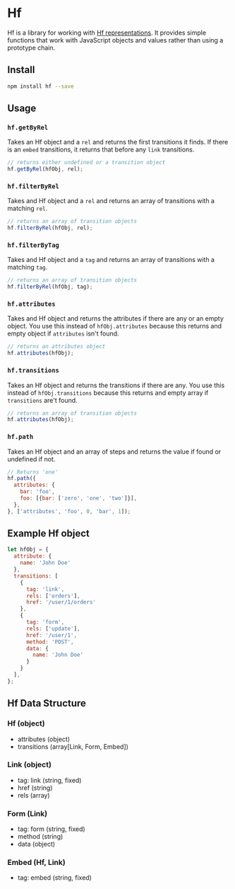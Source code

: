 # Hf

Hf is a library for working with [Hf representations](#hf-representation). It provides simple functions that work with JavaScript objects and values rather than using a prototype chain.

## Install

```sh
npm install hf --save
```

## Usage

### `hf.getByRel`

Takes an Hf object and a `rel` and returns the first transitions it finds. If there is an `embed` transitions, it returns that before any `link` transitions.

```js
// returns either undefined or a transition object
hf.getByRel(hfObj, rel);
```

### `hf.filterByRel`

Takes and Hf object and a `rel` and returns an array of transitions with a matching `rel`.

```js
// returns an array of transition objects
hf.filterByRel(hfObj, rel);
```

### `hf.filterByTag`

Takes and Hf object and a `tag` and returns an array of transitions with a matching `tag`.

```js
// returns an array of transition objects
hf.filterByRel(hfObj, tag);
```

### `hf.attributes`

Takes and Hf object and returns the attributes if there are any or an empty object. You use this instead of `hfObj.attributes` because this returns and empty object if `attributes` isn't found.

```js
// returns an attributes object
hf.attributes(hfObj);
```

### `hf.transitions`

Takes an Hf object and returns the transitions if there are any. You use this instead of `hfObj.transitions` because this returns and empty array if `transitions` are't found.

```js
// returns an array of transition objects
hf.attributes(hfObj);
```

### `hf.path`

Takes an Hf object and an array of steps and returns the value if found or undefined if not.

```js
// Returns 'one'
hf.path({
  attributes: {
    bar: 'foo',
    foo: [{bar: ['zero', 'one', 'two']}],
  },
}, ['attributes', 'foo', 0, 'bar', 1]);
```

## Example Hf object

```js
let hfObj = {
  attribute: {
    name: 'John Doe'
  },
  transitions: [
    {
      tag: 'link',
      rels: ['orders'],
      href: '/user/1/orders'
    },
    {
      tag: 'form',
      rels: ['update'],
      href: '/user/1',
      method: 'POST',
      data: {
        name: 'John Doe'
      }
    }
  ],
};
```

## Hf Data Structure

### Hf (object)

- attributes (object)
- transitions (array[Link, Form, Embed])

### Link (object)

- tag: link (string, fixed)
- href (string)
- rels (array)

### Form (Link)

- tag: form (string, fixed)
- method (string)
- data (object)

### Embed (Hf, Link)

- tag: embed (string, fixed)
